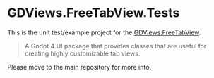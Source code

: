 # GDViews.FreeTabView.Tests

This is the unit test/example project for the [GDViews.FreeTabView](https://github.com/Delsin-Yu/GDViews.FreeTabView).  
> A Godot 4 UI package that provides classes that are useful for creating highly customizable tab views.

Please move to the main repository for more info.
